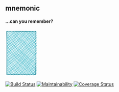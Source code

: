 ## mnemonic

#### ...can you remember?

<img src="./public/card_set/back.svg" width="100"/>

[![Build Status](https://travis-ci.org/tobydawson1/mnemonic.svg?branch=master)](https://travis-ci.org/tobydawson1/mnemonic)
[![Maintainability](https://api.codeclimate.com/v1/badges/bd0dadbc77b7ede831ea/maintainability)](https://codeclimate.com/github/tobydawson1/mnemonic/maintainability)
[![Coverage Status](https://coveralls.io/repos/github/tobydawson1/mnemonic/badge.svg?branch=master)](https://coveralls.io/github/tobydawson1/mnemonic?branch=master)

